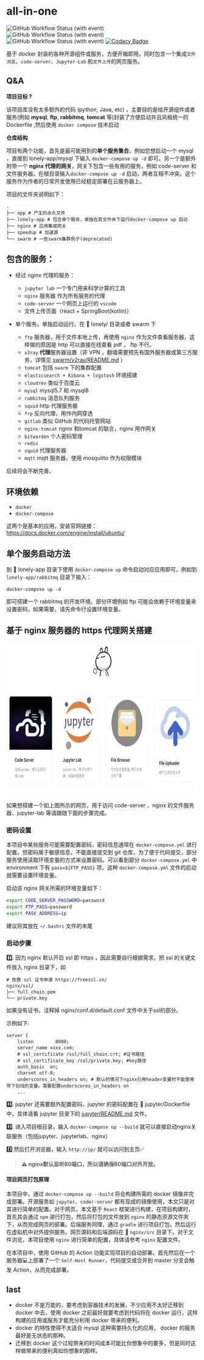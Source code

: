 # all-in-one

![GitHub Workflow Status (with event)](https://img.shields.io/github/actions/workflow/status/kouyt5/all-in-one/di.yml?label=%E9%83%A8%E7%BD%B2)
![GitHub Workflow Status (with event)](https://img.shields.io/github/actions/workflow/status/kouyt5/all-in-one/gradle.yml?label=%E6%8E%A5%E5%8F%A3)
![GitHub Workflow Status (with event)](https://img.shields.io/github/actions/workflow/status/kouyt5/all-in-one/node.js.yml?label=%E9%A1%B5%E9%9D%A2)
[![Codacy Badge](https://app.codacy.com/project/badge/Grade/1fe44958cf4546c38bcdc5aa7542ba13)](https://app.codacy.com/gh/kouyt5/all-in-one/dashboard?utm_source=gh&utm_medium=referral&utm_content=&utm_campaign=Badge_grade)

基于 docker 封装的各种开源组件或服务，方便开箱即用。同时包含一个集成`文件浏览`、`code-server`、`Jupyter-Lab` 和`文件上传`的网页服务。

## Q&A

**项目目标 ?**

该项目库没有太多额外的代码 (python, Java, etc) ，主要目的是给开源组件或者服务(例如 **mysql**, **ftp**, **rabbitmq**, **tomcat** 等)封装了方便启动并且风格统一的 Dockerfile ,然后使用 `docker compose` 技术启动

**仓库结构**

项目有两个功能，首先是最可能用到的**单个服务集合**，例如您想启动一个 mysql ，直接到 lonely-app/mysql 下输入 `docker-compose up -d` 即可。另一个是额外附带一个 **nginx 代理的网关**，网关下包含一些有用的服务，例如 code-server 和文件服务器。在根目录输入`docker-compose up -d` 启动，两者互相不冲突。这个服务作为作者的日常开发使用已经稳定部署在云服务器上。

项目的文件夹说明如下：

```
.
├── app # 产生的永久文件
├── lonely-app # 包含单个服务，单独在其文件夹下运行docker-compose up 启动
├── nginx # 应用集成网关
├── speedup # 加速源
└── swarm # 一些swarm集群例子(deprecated)
```

## 包含的服务：

+ 经过 nginx 代理的服务：
  + `jupyter lab` 一个专门用来科学计算的工具
  + `nginx` 服务器 作为所有服务的代理
  + `code-server` 一个网页上运行的 `vscode`
  + 文件上传页面（react + SpringBoot(kotlin)）

+ 单个服务，单独启动运行。在 📁 lonely/ 目录或者 swarm 下
  + `ftp` 服务器，用于文件本地上传，再使用 `nginx` 作为文件查看服务器，这样做的原因是 http 可以直接在线查看 pdf ， ftp 不行。
  + `v2ray` **代理**服务器设置（非 VPN ，翻墙需要预先有国外服务器或第三方服务，详情见 [swarm/v2ray/README.md](swarm/v2ray/README.md) ）
  + `tomcat` 包括 `swarm` 下的集群配置
  + `elasticsearch + Kibana + logstash` 环境搭建
  + `cloudrev` 类似于百度云
  + `mysql` mysql5.7 和 mysql8
  + `rabbitmq` 消息队列服务
  + `squid` http 代理服务器
  + `frp` 反向代理，用作内网穿透
  + `gitlab` 类似 GitHub 的代码托管网站
  + `nginx-tomcat` nginx 和tomcat 的联合，nginx 用作网关
  + `bitwarden` 个人密码管理
  + `redis`
  + `squid` 代理服务器
  + `mqtt` mqtt 服务器，使用 mosquitto 作为权限模块

后续将会不断完善。

## 环境依赖

+ `docker`
+ `docker-compose`

这两个是基本的应用，安装官网链接： https://docs.docker.com/engine/install/ubuntu/

## 单个服务启动方法

到 📁 lonely-app 目录下使用 `docker-compose up` 命令启动对应应用即可，例如到 `lonely-app/rabbitmq` 目录下输入：
```
docker-compose up -d
```

即可搭建一个 rabbitmq 的开发环境。部分环境例如 ftp 可能会依赖于环境变量来设置密码，如果需要，请先命令行设置环境变量。

## 基于 nginx 服务器的 https 代理网关搭建

<img alt="主页" src="assets/homepage.jpg" height="400">

如果想搭建一个如上图所示的网页，用于访问 code-server 、nginx 的文件服务器、jupyter-lab 等请跟随下面的步骤完成。

### 密码设置

本项目中某些服务可能需要配置密码，密码信息通常在 `docker-compose.yml` 进行配置。但密码属于敏感信息，不能直接提交到 git 仓库，为了便于代码提交，部分服务使用读取环境变量的方式来设置密码。可以看到部分 `docker-compose.yml` 中 environment 下有 `pass=${FTP_PASS}` 项，这种 `docker-compose.yml` 文件的启动就需要设置环境变量。

启动该 nginx 网关所需的环境变量如下：

```bash
export CODE_SERVER_PASSWORD=password
export FTP_PASS=password
export PASV_ADDRESS=ip
```
建议将其放在 `~/.bashrc` 文件的末尾

### 启动步骤

**1️⃣**. 因为 nginx 默认开启 ssl 即 https ，因此需要自行根据需求，把 ssl 的关键文件放入 nginx 目录下，如
```
# 免费 ssl 证书申请 https://freessl.cn/
nginx/ssl/
├── full_chain.pem
└── private.key
```
如果没有证书，注释掉 nginx/conf.d/default.conf 文件中关于ssl的部分。

示例如下:

```
server {
    listen        8080;
    server_name xxxx.com;
    # ssl_certificate /ssl/full_chain.crt; #证书路径
    # ssl_certificate_key /ssl/private.key; #key路径
    auth_basic  on;
    charset utf-8;
    underscores_in_headers on; # 默认的情况下nginx引用header变量时不能使用带下划线的变量。需要配置underscores_in_headers on
    ...
```

**2️⃣**. jupyter 还需要额外配置密码，jupyter 的密码配置在 📁 jupyter/Dockerfile 中，具体请看 jupyter 目录下的 [jupyter/README.md](/lonely-app/jupyter/README.md) 文件。


**3️⃣**. 进入项目根目录，输入 `docker-compose up --build` 就可以直接启动nginx关联服务（包括jupyter、jupyterlab、nginx）

**4️⃣** 然后打开浏览器，输入 `http://ip/` 就可以访问到主页✅

>**⚠️** **nginx默认监听80端口，所以请确保80端口对外开放。**

#### 项目网页打包原理

本项目中，通过 `docker-compose up --build` 将会构建所需的 docker 镜像并完成部署。开源服务如 `jupyter`、`coder-server` 都有现成的镜像使用，本文只是对其进行简单的配置。对于网页，本文基于 `React` 框架进行构建，在项目构建时，首先其会通过 `npm` 进行打包，然后将打包的文件放到 `nginx` 的静态资源文件夹下，从而完成网页的部署。后端服务同理，通过 `gradle` 进行项目打包，然后运行在虚拟机中对外提供服务。网页源码和后端源码在 📁 `nginx/src` 目录下。对于文件浏览，本项目使用 `nginx` 进行简单的配置，具体请参考 `nginx` 配置文件。

在本项目中，使用 GitHub 的 Action 功能实现项目的自动部署。首先然后在一个服务器💻上部署了一个 `Self-Host Runner`，代码提交或合并到 master 分支会触发 Action，从而完成部署。

## last

+ docker 不是万能的，要考虑到容器技术的发展，不少应用不太好迁移到 docker 中去，使用 docker 之前最好就要考虑到代码将在 docker 运行，这样构建的应用或服务才能充分利用 docker 带来的便利。
+ docker 的特性使得不太适合 mysql 这种需要持久化的应用， docker 的服务最好是无状态的那种。
+ 迁移到 docker 这个过程带来的时间成本可能比你想象中的要多，但是同时这样做带来的便利真如你想象的那样。
